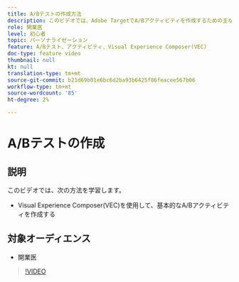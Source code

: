 ```yaml
---
title: A/Bテストの作成方法
description: このビデオでは、Adobe TargetでA/Bアクティビティを作成するための主なワークフローについて説明します。 このビデオでは、Visual Experience Composer(VEC)を使用して基本的なA/Bアクティビティを作成する方法を学習します。
role: 開業医
level: 初心者
topic: パーソナライゼーション
feature: A/Bテスト、アクティビティ、Visual Experience Composer(VEC)
doc-type: feature video
thumbnail: null
kt: null
translation-type: tm+mt
source-git-commit: b21d69b01e6bc6d2ba93b6425f86feacee567b06
workflow-type: tm+mt
source-wordcount: '85'
ht-degree: 2%

---
```



# A/Bテストの作成

## 説明

このビデオでは、次の方法を学習します。

* Visual Experience Composer(VEC)を使用して、基本的なA/Bアクティビティを作成する

## 対象オーディエンス

* 開業医

>[!VIDEO](https://video.tv.adobe.com/v/17391/?quality=12)